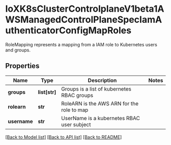 # IoXK8sClusterControlplaneV1beta1AWSManagedControlPlaneSpecIamAuthenticatorConfigMapRoles

RoleMapping represents a mapping from a IAM role to Kubernetes users and groups.
## Properties
Name | Type | Description | Notes
------------ | ------------- | ------------- | -------------
**groups** | **list[str]** | Groups is a list of kubernetes RBAC groups | 
**rolearn** | **str** | RoleARN is the AWS ARN for the role to map | 
**username** | **str** | UserName is a kubernetes RBAC user subject | 

[[Back to Model list]](../README.md#documentation-for-models) [[Back to API list]](../README.md#documentation-for-api-endpoints) [[Back to README]](../README.md)


